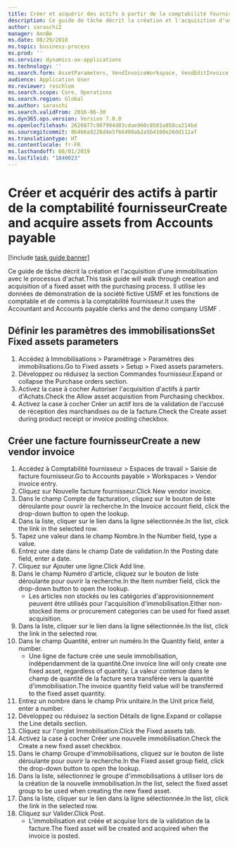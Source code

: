 ```yaml
---
title: Créer et acquérir des actifs à partir de la comptabilité fournisseur
description: Ce guide de tâche décrit la création et l'acquisition d'une immobilisation avec le processus d'achat.
author: saraschi2
manager: AnnBe
ms.date: 08/29/2018
ms.topic: business-process
ms.prod: ''
ms.service: dynamics-ax-applications
ms.technology: ''
ms.search.form: AssetParameters, VendInvoiceWorkspace, VendEditInvoice, VendTableLookup, InventItemIdLookupSimple, AssetTable
audience: Application User
ms.reviewer: roschlom
ms.search.scope: Core, Operations
ms.search.region: Global
ms.author: saraschi
ms.search.validFrom: 2016-06-30
ms.dyn365.ops.version: Version 7.0.0
ms.openlocfilehash: 2626877c907994d03cdae960c8501a858ca214bd
ms.sourcegitcommit: 8b4b6a9226d4e5f66498ab2a5b4160e26dd112af
ms.translationtype: HT
ms.contentlocale: fr-FR
ms.lasthandoff: 08/01/2019
ms.locfileid: "1840023"
---
```

# <a name="create-and-acquire-assets-from-accounts-payable"></a><span data-ttu-id="38b82-103">Créer et acquérir des actifs à partir de la comptabilité fournisseur</span><span class="sxs-lookup"><span data-stu-id="38b82-103">Create and acquire assets from Accounts payable</span></span>

[!include [task guide banner](../../includes/task-guide-banner.md)]

<span data-ttu-id="38b82-104">Ce guide de tâche décrit la création et l'acquisition d'une immobilisation avec le processus d'achat.</span><span class="sxs-lookup"><span data-stu-id="38b82-104">This task guide will walk through creation and acquisition of a fixed asset with the purchasing process.</span></span>  <span data-ttu-id="38b82-105">Il utilise les données de démonstration de la société fictive USMF et les fonctions de comptable et de commis à la comptabilité fournisseur.</span><span class="sxs-lookup"><span data-stu-id="38b82-105">It uses the Accountant and Accounts payable clerks and the demo company USMF .</span></span>


## <a name="set-fixed-assets-parameters"></a><span data-ttu-id="38b82-106">Définir les paramètres des immobilisations</span><span class="sxs-lookup"><span data-stu-id="38b82-106">Set Fixed assets parameters</span></span>
1. <span data-ttu-id="38b82-107">Accédez à Immobilisations > Paramétrage > Paramètres des immobilisations.</span><span class="sxs-lookup"><span data-stu-id="38b82-107">Go to Fixed assets > Setup > Fixed assets parameters.</span></span>
2. <span data-ttu-id="38b82-108">Développez ou réduisez la section Commandes fournisseur.</span><span class="sxs-lookup"><span data-stu-id="38b82-108">Expand or collapse the Purchase orders section.</span></span>
3. <span data-ttu-id="38b82-109">Activez la case à cocher Autoriser l'acquisition d'actifs à partir d'Achats.</span><span class="sxs-lookup"><span data-stu-id="38b82-109">Check the Allow asset acquisition from Purchasing checkbox.</span></span>
4. <span data-ttu-id="38b82-110">Activez la case à cocher Créer un actif lors de la validation de l'accusé de réception des marchandises ou de la facture.</span><span class="sxs-lookup"><span data-stu-id="38b82-110">Check the Create asset during product receipt or invoice posting checkbox.</span></span>

## <a name="create-a-new-vendor-invoice"></a><span data-ttu-id="38b82-111">Créer une facture fournisseur</span><span class="sxs-lookup"><span data-stu-id="38b82-111">Create a new vendor invoice</span></span>
1. <span data-ttu-id="38b82-112">Accédez à Comptabilité fournisseur > Espaces de travail > Saisie de facture fournisseur.</span><span class="sxs-lookup"><span data-stu-id="38b82-112">Go to Accounts payable > Workspaces > Vendor invoice entry.</span></span>
2. <span data-ttu-id="38b82-113">Cliquez sur Nouvelle facture fournisseur.</span><span class="sxs-lookup"><span data-stu-id="38b82-113">Click New vendor invoice.</span></span>
3. <span data-ttu-id="38b82-114">Dans le champ Compte de facturation, cliquez sur le bouton de liste déroulante pour ouvrir la recherche.</span><span class="sxs-lookup"><span data-stu-id="38b82-114">In the Invoice account field, click the drop-down button to open the lookup.</span></span>
4. <span data-ttu-id="38b82-115">Dans la liste, cliquer sur le lien dans la ligne sélectionnée.</span><span class="sxs-lookup"><span data-stu-id="38b82-115">In the list, click the link in the selected row.</span></span>
5. <span data-ttu-id="38b82-116">Tapez une valeur dans le champ Nombre.</span><span class="sxs-lookup"><span data-stu-id="38b82-116">In the Number field, type a value.</span></span>
6. <span data-ttu-id="38b82-117">Entrez une date dans le champ Date de validation.</span><span class="sxs-lookup"><span data-stu-id="38b82-117">In the Posting date field, enter a date.</span></span>
7. <span data-ttu-id="38b82-118">Cliquez sur Ajouter une ligne.</span><span class="sxs-lookup"><span data-stu-id="38b82-118">Click Add line.</span></span>
8. <span data-ttu-id="38b82-119">Dans le champ Numéro d'article, cliquez sur le bouton de liste déroulante pour ouvrir la recherche.</span><span class="sxs-lookup"><span data-stu-id="38b82-119">In the Item number field, click the drop-down button to open the lookup.</span></span>
    * <span data-ttu-id="38b82-120">Les articles non stockés ou les catégories d'approvisionnement peuvent être utilisés pour l'acquisition d'immobilisation.</span><span class="sxs-lookup"><span data-stu-id="38b82-120">Either non-stocked items or procurement categories can be used for fixed asset acquisition.</span></span>  
9. <span data-ttu-id="38b82-121">Dans la liste, cliquer sur le lien dans la ligne sélectionnée.</span><span class="sxs-lookup"><span data-stu-id="38b82-121">In the list, click the link in the selected row.</span></span>
10. <span data-ttu-id="38b82-122">Dans le champ Quantité, entrer un numéro.</span><span class="sxs-lookup"><span data-stu-id="38b82-122">In the Quantity field, enter a number.</span></span>
    * <span data-ttu-id="38b82-123">Une ligne de facture crée une seule immobilisation, indépendamment de la quantité.</span><span class="sxs-lookup"><span data-stu-id="38b82-123">One invoice line will only create one fixed asset, regardless of quantity.</span></span>  <span data-ttu-id="38b82-124">La valeur contenue dans le champ de quantité de la facture sera transférée vers la quantité d'immobilisation.</span><span class="sxs-lookup"><span data-stu-id="38b82-124">The invoice quantity field value will be transferred to the fixed asset quantity.</span></span>  
11. <span data-ttu-id="38b82-125">Entrez un nombre dans le champ Prix unitaire.</span><span class="sxs-lookup"><span data-stu-id="38b82-125">In the Unit price field, enter a number.</span></span>
12. <span data-ttu-id="38b82-126">Développez ou réduisez la section Détails de ligne.</span><span class="sxs-lookup"><span data-stu-id="38b82-126">Expand or collapse the Line details section.</span></span>
13. <span data-ttu-id="38b82-127">Cliquez sur l'onglet Immobilisation.</span><span class="sxs-lookup"><span data-stu-id="38b82-127">Click the Fixed assets tab.</span></span>
14. <span data-ttu-id="38b82-128">Activez la case à cocher Créer une nouvelle immobilisation.</span><span class="sxs-lookup"><span data-stu-id="38b82-128">Check the Create a new fixed asset checkbox.</span></span>
15. <span data-ttu-id="38b82-129">Dans le champ Groupe d'immobilisations, cliquez sur le bouton de liste déroulante pour ouvrir la recherche.</span><span class="sxs-lookup"><span data-stu-id="38b82-129">In the Fixed asset group field, click the drop-down button to open the lookup.</span></span>
16. <span data-ttu-id="38b82-130">Dans la liste, sélectionnez le groupe d'immobilisations à utiliser lors de la création de la nouvelle immobilisation.</span><span class="sxs-lookup"><span data-stu-id="38b82-130">In the list, select the fixed asset group to be used when creating the new fixed asset.</span></span>
17. <span data-ttu-id="38b82-131">Dans la liste, cliquer sur le lien dans la ligne sélectionnée.</span><span class="sxs-lookup"><span data-stu-id="38b82-131">In the list, click the link in the selected row.</span></span>
18. <span data-ttu-id="38b82-132">Cliquez sur Valider.</span><span class="sxs-lookup"><span data-stu-id="38b82-132">Click Post.</span></span>
    * <span data-ttu-id="38b82-133">L'immobilisation est créée et acquise lors de la validation de la facture.</span><span class="sxs-lookup"><span data-stu-id="38b82-133">The fixed asset will be created and acquired when the invoice is posted.</span></span>  

